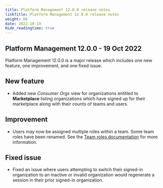 ```yaml
---
title: Platform Management 12.0.0 release notes
linkTitle: Platform Management 12.0.0 release notes
weight: 66
date: 2022-10-19
Hide_readingtime: true
---
```


## Platform Management 12.0.0 - 19 Oct 2022

Platform Management 12.0.0 is a major release which includes one new feature, one improvement, and one fixed issue.

## New feature

* Added new *Consumer Orgs* view for organizations entitled to **Marketplace** listing organizations which have signed up for their marketplace along with their counts of teams and users.

## Improvement

* Users may now be assigned multiple roles within a team. Some team roles have been renamed. See the [Team roles documentation](https://docs.axway.com/bundle/platform-management/page/docs/management_guide/organizations/organization_roles_and_features/index.html#team-roles) for more information.

## Fixed issue

* Fixed an issue where users attempting to switch their signed-in organization to an inactive or invalid organization would regenerate a session in their prior signed-in organization.
